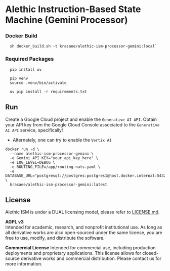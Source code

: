 # Alethic Instruction-Based State Machine (Gemini Processor)

### Docker Build
```shell
  sh docker_build.sh -t krasaee/alethic-ism-processor-gemini:local`
```

### Required Packages
```shell
  pip install uv
```

```shell
  pip venv
  source .venv/bin/activate
```

```shell
  uv pip install -r requirements.txt
```

## Run
Create a Google Cloud project and enable the `Generative AI API`. Obtain your API key from the Google Cloud Console associated to the `Generative AI API` service, specifically!

 * Alternately, one can try to enable the `Vertix AI`

```shell
docker run -d \
  --name alethic-ism-processor-gemini \
  -e Gemini_API_KEY="your_api_key_here" \
  -e LOG_LEVEL=DEBUG \
  -e ROUTING_FILE=/app/routing-nats.yaml \
  -e DATABASE_URL="postgresql://postgres:postgres1@host.docker.internal:5432/postgres" \
  krasaee/alethic-ism-processor-gemini:latest
```

## License
Alethic ISM is under a DUAL licensing model, please refer to [LICENSE.md](LICENSE.md).

**AGPL v3**  
Intended for academic, research, and nonprofit institutional use. As long as all derivative works are also open-sourced under the same license, you are free to use, modify, and distribute the software.

**Commercial License**
Intended for commercial use, including production deployments and proprietary applications. This license allows for closed-source derivative works and commercial distribution. Please contact us for more information.

